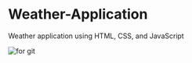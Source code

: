 # Weather-Application

 Weather application using HTML, CSS, and JavaScript

 ![for git](https://github.com/user-attachments/assets/8fe74880-47ba-4edb-834d-16df70117100)
